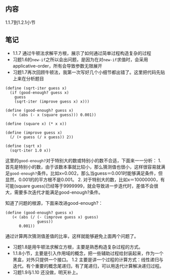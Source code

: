 ## 内容

1.1.7到1.2.1小节

## 笔记

- 1.1.7 通过牛顿法求解平方根，展示了如何通过简单过程构造复杂的过程
- 习题1.6的`new-if`之所以会出问题，是因为在对`new-if`求值时，会采用applicative-order，所有会导致参数无限展开
- 习题1.7再次回顾牛顿法，我第一次写好几个小细节都出错了。这里把代码先贴上来在分析题目
```
(define (sqrt-iter guess x)
  (if (good-enough? guess x)
    guess
    (sqrt-iter (improve guess x) x)))

(define (good-enough? guess x)
   (< (abs (- x (square guess))) 0.001))

(define (square x) (* x x))

(define (improve guess x)
  (/ (+ guess (/ x guess)) 2))

(define (sqrt x)
  (sqrt-iter 1.0 x))
```
这里的`good-enough?`对于特别大的数或特别小的数不合适，下面来一一分析：
    1. 首先是特别小的数，由于该数本事就比较小，那么猜测值也很小，这样很容易就满足`good-enough?`条件。比如x=0.002，那么当guess＝0.001时能够满足条件，但显然，0.001的的平方根不是0.001。
    2. 对于特别大的数，比如x＝10000000，有可能(square guess)已经等于9999999，就会导致进一步迭代时，差值不会很大，需要多次迭代才能满足good-enough?条件。

知道了问题的根源，下面来改进good-enough?：
```
(define (good-enough? guess x)
   (< (abs (/ (- (improve guess x) guess)
              guess))
      0.001))
```
通过计算两次猜测值差值的比率，这样就能够避免上面两个问题了。
- 习题1.8是用牛顿法求解立方根，主要是熟悉构造复杂过程的方式。
- 1.1.8小节，主要是引入作用域的概念，把一些辅助过程给封装起来，作为一个黑盒，对外只提供一个接口。
1.2 主要是讲一个过程的计算方式：线性递归与迭代。有个重要的概念尾递归，有了尾递归，可以用迭代计算解决递归过程。
- 习题1.9与1.10 还没做，明天补上。